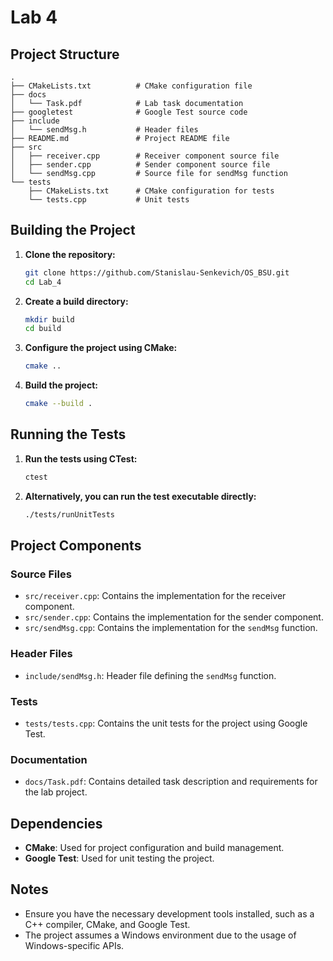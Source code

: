 # Lab 4

## Project Structure

```plaintext
.
├── CMakeLists.txt          # CMake configuration file
├── docs
│   └── Task.pdf            # Lab task documentation
├── googletest              # Google Test source code
├── include
│   └── sendMsg.h           # Header files
├── README.md               # Project README file
├── src
│   ├── receiver.cpp        # Receiver component source file
│   ├── sender.cpp          # Sender component source file
│   └── sendMsg.cpp         # Source file for sendMsg function
└── tests
    ├── CMakeLists.txt      # CMake configuration for tests
    └── tests.cpp           # Unit tests
```

## Building the Project

1. **Clone the repository:**
    ```bash
    git clone https://github.com/Stanislau-Senkevich/OS_BSU.git
    cd Lab_4
    ```

2. **Create a build directory:**
    ```bash
    mkdir build
    cd build
    ```

3. **Configure the project using CMake:**
    ```bash
    cmake ..
    ```

4. **Build the project:**
    ```bash
    cmake --build .
    ```

## Running the Tests

1. **Run the tests using CTest:**
    ```bash
    ctest
    ```

2. **Alternatively, you can run the test executable directly:**
    ```bash
    ./tests/runUnitTests
    ```

## Project Components

### Source Files

- `src/receiver.cpp`: Contains the implementation for the receiver component.
- `src/sender.cpp`: Contains the implementation for the sender component.
- `src/sendMsg.cpp`: Contains the implementation for the `sendMsg` function.

### Header Files

- `include/sendMsg.h`: Header file defining the `sendMsg` function.

### Tests

- `tests/tests.cpp`: Contains the unit tests for the project using Google Test.

### Documentation

- `docs/Task.pdf`: Contains detailed task description and requirements for the lab project.

## Dependencies

- **CMake**: Used for project configuration and build management.
- **Google Test**: Used for unit testing the project.

## Notes

- Ensure you have the necessary development tools installed, such as a C++ compiler, CMake, and Google Test.
- The project assumes a Windows environment due to the usage of Windows-specific APIs.
